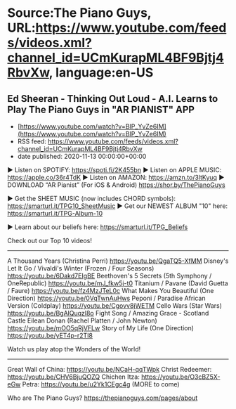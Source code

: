 # Source:The Piano Guys, URL:https://www.youtube.com/feeds/videos.xml?channel_id=UCmKurapML4BF9Bjtj4RbvXw, language:en-US

## Ed Sheeran - Thinking Out Loud - A.I. Learns to Play The Piano Guys in "AR PIANIST" APP
 - [https://www.youtube.com/watch?v=BIP_YvZe6IM](https://www.youtube.com/watch?v=BIP_YvZe6IM)
 - RSS feed: https://www.youtube.com/feeds/videos.xml?channel_id=UCmKurapML4BF9Bjtj4RbvXw
 - date published: 2020-11-13 00:00:00+00:00

► Listen on SPOTIFY: https://spoti.fi/2K455bn
► Listen on APPLE MUSIC: https://apple.co/36r4TdK
► Listen on AMAZON: https://amzn.to/3ltKyuq
► DOWNLOAD “AR Pianist” (For iOS & Android) https://shor.by/ThePianoGuys

► Get the SHEET MUSIC (now includes CHORD symbols): https://smarturl.it/TPG10_SheetMusic
► Get our NEWEST ALBUM "10" here: https://smarturl.it/TPG-Album-10

► Learn about our beliefs here: https://smarturl.it/TPG_Beliefs

Check out our Top 10 videos!
____________________________
A Thousand Years (Christina Perri) https://youtu.be/QgaTQ5-XfMM
Disney's Let It Go / Vivaldi's Winter (Frozen / Four Seasons)  https://youtu.be/6Dakd7EIgBE
Beethoven's 5 Secrets (5th Symphony / OneRepublic) https://youtu.be/mJ_fkw5j-t0
Titanium / Pavane (David Guetta / Faure) https://youtu.be/fz4MzJTeL0c
What Makes You Beautiful (One Direction) https://youtu.be/0VqTwnAuHws
Peponi / Paradise African Version (Coldplay) https://youtu.be/Cgovv8jWETM
Cello Wars (Star Wars) https://youtu.be/BgAlQuqzl8o
Fight Song / Amazing Grace - Scotland Castle Eilean Donan (Rachel Platten / John Newton) https://youtu.be/mOO5qRjVFLw
Story of My Life (One Direction) https://youtu.be/yET4p-r2TI8

Watch us play atop the Wonders of the World!
____________________________
Great Wall of China: https://youtu.be/NCaH-qqTWpk
Christ Redeemer: https://youtu.be/CHV6BjuQOZQ
Chichen Itza: https://youtu.be/O3cBZ5X-eGw
Petra: https://youtu.be/u2Yk1CEgc4g
(MORE to come)

Who are The Piano Guys?
https://thepianoguys.com/pages/about


